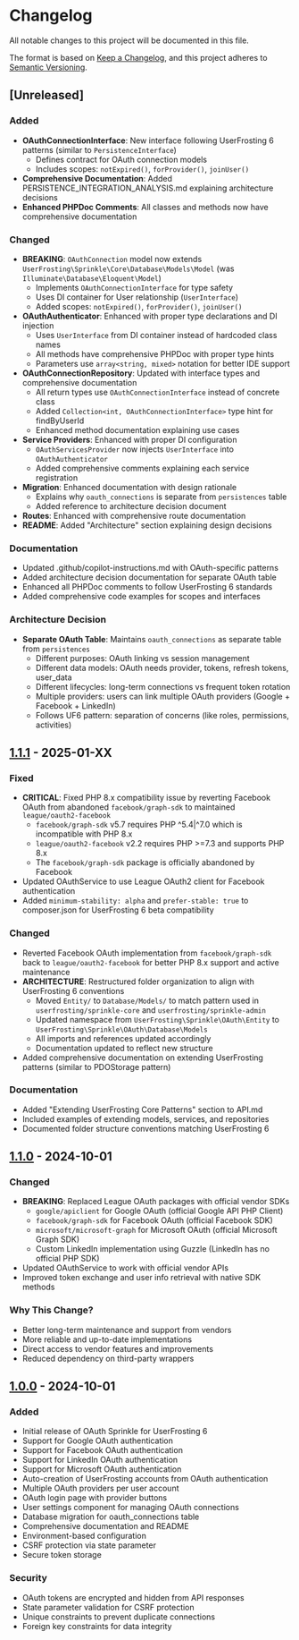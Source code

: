 # Changelog

All notable changes to this project will be documented in this file.

The format is based on [Keep a Changelog](https://keepachangelog.com/en/1.0.0/),
and this project adheres to [Semantic Versioning](https://semver.org/spec/v2.0.0.html).

## [Unreleased]

### Added
- **OAuthConnectionInterface**: New interface following UserFrosting 6 patterns (similar to `PersistenceInterface`)
  - Defines contract for OAuth connection models
  - Includes scopes: `notExpired()`, `forProvider()`, `joinUser()`
- **Comprehensive Documentation**: Added PERSISTENCE_INTEGRATION_ANALYSIS.md explaining architecture decisions
- **Enhanced PHPDoc Comments**: All classes and methods now have comprehensive documentation

### Changed
- **BREAKING**: `OAuthConnection` model now extends `UserFrosting\Sprinkle\Core\Database\Models\Model` (was `Illuminate\Database\Eloquent\Model`)
  - Implements `OAuthConnectionInterface` for type safety
  - Uses DI container for User relationship (`UserInterface`)
  - Added scopes: `notExpired()`, `forProvider()`, `joinUser()`
- **OAuthAuthenticator**: Enhanced with proper type declarations and DI injection
  - Uses `UserInterface` from DI container instead of hardcoded class names
  - All methods have comprehensive PHPDoc with proper type hints
  - Parameters use `array<string, mixed>` notation for better IDE support
- **OAuthConnectionRepository**: Updated with interface types and comprehensive documentation
  - All return types use `OAuthConnectionInterface` instead of concrete class
  - Added `Collection<int, OAuthConnectionInterface>` type hint for findByUserId
  - Enhanced method documentation explaining use cases
- **Service Providers**: Enhanced with proper DI configuration
  - `OAuthServicesProvider` now injects `UserInterface` into `OAuthAuthenticator`
  - Added comprehensive comments explaining each service registration
- **Migration**: Enhanced documentation with design rationale
  - Explains why `oauth_connections` is separate from `persistences` table
  - Added reference to architecture decision document
- **Routes**: Enhanced with comprehensive route documentation
- **README**: Added "Architecture" section explaining design decisions

### Documentation
- Updated .github/copilot-instructions.md with OAuth-specific patterns
- Added architecture decision documentation for separate OAuth table
- Enhanced all PHPDoc comments to follow UserFrosting 6 standards
- Added comprehensive code examples for scopes and interfaces

### Architecture Decision
- **Separate OAuth Table**: Maintains `oauth_connections` as separate table from `persistences`
  - Different purposes: OAuth linking vs session management
  - Different data models: OAuth needs provider, tokens, refresh tokens, user_data
  - Different lifecycles: long-term connections vs frequent token rotation
  - Multiple providers: users can link multiple OAuth providers (Google + Facebook + LinkedIn)
  - Follows UF6 pattern: separation of concerns (like roles, permissions, activities)

## [1.1.1] - 2025-01-XX

### Fixed
- **CRITICAL**: Fixed PHP 8.x compatibility issue by reverting Facebook OAuth from abandoned `facebook/graph-sdk` to maintained `league/oauth2-facebook`
  - `facebook/graph-sdk` v5.7 requires PHP ^5.4|^7.0 which is incompatible with PHP 8.x
  - `league/oauth2-facebook` v2.2 requires PHP >=7.3 and supports PHP 8.x
  - The `facebook/graph-sdk` package is officially abandoned by Facebook
- Updated OAuthService to use League OAuth2 client for Facebook authentication
- Added `minimum-stability: alpha` and `prefer-stable: true` to composer.json for UserFrosting 6 beta compatibility

### Changed
- Reverted Facebook OAuth implementation from `facebook/graph-sdk` back to `league/oauth2-facebook` for better PHP 8.x support and active maintenance
- **ARCHITECTURE**: Restructured folder organization to align with UserFrosting 6 conventions
  - Moved `Entity/` to `Database/Models/` to match pattern used in `userfrosting/sprinkle-core` and `userfrosting/sprinkle-admin`
  - Updated namespace from `UserFrosting\Sprinkle\OAuth\Entity` to `UserFrosting\Sprinkle\OAuth\Database\Models`
  - All imports and references updated accordingly
  - Documentation updated to reflect new structure
- Added comprehensive documentation on extending UserFrosting patterns (similar to PDOStorage pattern)

### Documentation
- Added "Extending UserFrosting Core Patterns" section to API.md
- Included examples of extending models, services, and repositories
- Documented folder structure conventions matching UserFrosting 6

## [1.1.0] - 2024-10-01

### Changed
- **BREAKING**: Replaced League OAuth packages with official vendor SDKs
  - `google/apiclient` for Google OAuth (official Google API PHP Client)
  - `facebook/graph-sdk` for Facebook OAuth (official Facebook SDK)
  - `microsoft/microsoft-graph` for Microsoft OAuth (official Microsoft Graph SDK)
  - Custom LinkedIn implementation using Guzzle (LinkedIn has no official PHP SDK)
- Updated OAuthService to work with official vendor APIs
- Improved token exchange and user info retrieval with native SDK methods

### Why This Change?
- Better long-term maintenance and support from vendors
- More reliable and up-to-date implementations
- Direct access to vendor features and improvements
- Reduced dependency on third-party wrappers

## [1.0.0] - 2024-10-01

### Added
- Initial release of OAuth Sprinkle for UserFrosting 6
- Support for Google OAuth authentication
- Support for Facebook OAuth authentication
- Support for LinkedIn OAuth authentication
- Support for Microsoft OAuth authentication
- Auto-creation of UserFrosting accounts from OAuth authentication
- Multiple OAuth providers per user account
- OAuth login page with provider buttons
- User settings component for managing OAuth connections
- Database migration for oauth_connections table
- Comprehensive documentation and README
- Environment-based configuration
- CSRF protection via state parameter
- Secure token storage

### Security
- OAuth tokens are encrypted and hidden from API responses
- State parameter validation for CSRF protection
- Unique constraints to prevent duplicate connections
- Foreign key constraints for data integrity

[1.1.1]: https://github.com/ssnukala/sprinkle-oauth/releases/tag/v1.1.1
[1.1.0]: https://github.com/ssnukala/sprinkle-oauth/releases/tag/v1.1.0
[1.0.0]: https://github.com/ssnukala/sprinkle-oauth/releases/tag/v1.0.0
